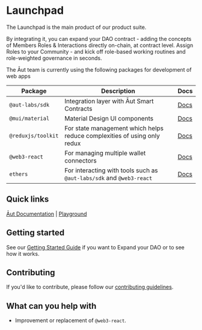 # Launchpad

The Launchpad is the main product of our product suite.

By integrating it, you can expand your DAO contract - adding the concepts of Members Roles & Interactions directly on-chain, at contract level.
Assign Roles to your Community - and kick off role-based working routines and role-weighted governance in seconds.

The Āut team is currently using the following packages for development of web apps

| Package                   | Description                                                                         | Docs             |
| ------------------------- | ----------------------------------------------------------------------------------- | ---------------- |
| `@aut-labs/sdk`            | Integration layer with Āut Smart Contracts  | [Docs](https://github.com/Aut-Labs/sdk) |
| `@mui/material`            | Material Design UI components | [Docs](https://mui.com/material-ui/getting-started/overview/) |
| `@reduxjs/toolkit`       | For state management which helps reduce complexities of using only redux | [Docs](https://redux-toolkit.js.org/introduction/getting-started) |
| `@web3-react`    | For managing multiple wallet connectors | [Docs](https://github.com/Uniswap/web3-react) |
| `ethers` | For interacting with tools such as `@aut-labs/sdk` and `@web3-react` | [Docs](https://docs.ethers.io/v5/) |

## Quick links

[Āut Documentation](https://docs.aut.id/v2/) |
[Playground](https://playground.aut.id/)

## Getting started

See our [Getting Started Guide](https://docs.aut.id/v2/product-suite/expander) if you want to Expand your DAO or to see how it works.

## Contributing

If you'd like to contribute, please follow our [contributing guidelines](https://github.com/Aut-Labs/aut-integrate/blob/main/CONTRIBUTING.md).

## What can you help with

- Improvement or replacement of `@web3-react`.
